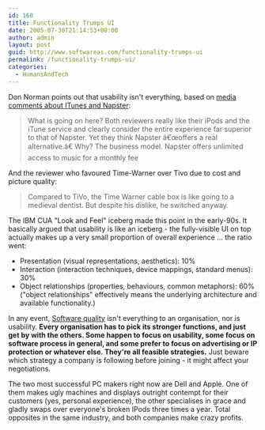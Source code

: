 ```yaml
---
id: 168
title: Functionality Trumps UI
date: 2005-07-30T21:14:53+00:00
author: admin
layout: post
guid: http://www.softwareas.com/functionality-trumps-ui
permalink: /functionality-trumps-ui/
categories:
  - HumansAndTech
---
```

Don Norman points out that usability isn't everything, based on [media comments about ITunes and Napster]([http://www.jnd.org/dn.mss/do_companies_fail_be.html):
 
> What is going on here? Both reviewers really like their iPods and the iTune service and clearly consider the entire experience far superior to that of Napster. Yet they think Napster â€œoffers a real alternative.â€ Why? The business model. Napster offers unlimited access to music for a monthly fee

And the reviewer who favoured Time-Warner over Tivo due to cost and picture quality:

> Compared to TiVo, the Time Warner cable box is like going to a medieval dentist. But despite his dislike, he switched anyway.

The IBM CUA "Look and Feel" iceberg made this point in the early-90s. It basically argued that usability is like an iceberg - the fully-visible UI on top actually makes up a very small proportion of overall experience ... the ratio went:

 * Presentation (visual representations, aesthetics): 10%
 * Interaction (interaction techniques, device mappings, standard menus): 30%
 * Object relationships (properties, behaviours, common metaphors): 60% ("object relationships" effectively means the underlying architecture and available functionality.)

In any event, [Software quality](http://www.softwareas.com/when-honest-communication-is-punished) isn't everything to an organisation, nor is usability. <b>Every organisation has to pick its stronger functions, and just get by with the others. Some happen to focus on usability, some focus on software process in general, and some prefer to focus on advertising or IP protection or whatever else. They're all feasible strategies.</b> Just beware which strategy a company is following before joining - it might affect your negotiations.

The two most successful PC makers right now are Dell and Apple. One of them makes ugly machines and displays outright contempt for their customers (yes, personal experience), the other specialises in grace and gladly swaps over everyone's broken IPods three times a year. Total opposites in the same industry, and both companies make crazy profits.<!--76d5c21f067023044178168b4422187d-->